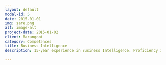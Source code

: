 ```yaml
---
layout: default
modal-id: 5
date: 2015-01-01
img: safe.png
alt: image-alt
project-date: 2015-01-02
client: Marangoni
category: Competences
title: Business Intelligence
description: 15-year experience in Business Intelligence. Proficiency in SAP Business Objects and IBM Cognos. Knowledge of other reporting tools like Microstrategy and Microsoft SSRS

---
```

